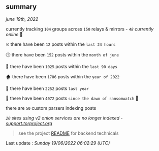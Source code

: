 
## summary
_june 19th, 2022_

currently tracking `104` groups across `150` relays & mirrors - _`48` currently online_ 📡

⏲ there have been `12` posts within the `last 24 hours`

🕓 there have been `152` posts within the `month of june`

📅 there have been `1025` posts within the `last 90 days`

🏚 there have been `1786` posts within the `year of 2022`

🚀 there have been `2252` posts `last year`

🦕 there have been `4072` posts `since the dawn of ransomwatch` 🐣

there are `50` custom parsers indexing posts

_`20` sites using v2 onion services are no longer indexed - [support.torproject.org](https://support.torproject.org/onionservices/v2-deprecation/)_

> see the project [README](https://github.com/jmousqueton/ransomwatch#readme) for backend technicals



Last update : _Sunday 19/06/2022 06:02:29 (UTC)_

